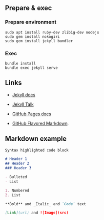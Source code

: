 ## Prepare & exec
### Prepare environment
```shell
sudo apt install ruby-dev zlib1g-dev nodejs
sudo gem install nokogiri
sudo gem install jekyll bundler
```

### Exec
```shell
bundle install
bundle exec jekyll serve
```

## Links

* [Jekyll docs](https://jekyllrb.com/docs/home)
* [Jekyll Talk](https://talk.jekyllrb.com/)

* [GitHub Pages docs](https://help.github.com/categories/github-pages-basics/)
* [GitHub Flavored Markdown](https://guides.github.com/features/mastering-markdown/).

## Markdown example

```markdown
Syntax highlighted code block

# Header 1
## Header 2
### Header 3

- Bulleted
- List

1. Numbered
2. List

**Bold** and _Italic_ and `Code` text

[Link](url) and ![Image](src)
```

